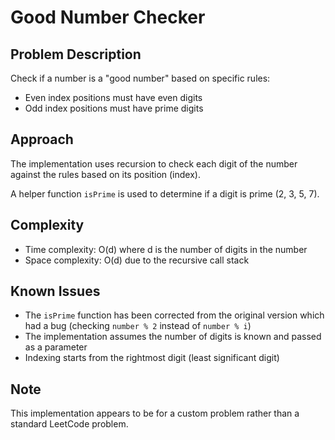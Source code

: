 # Good Number Checker

## Problem Description
Check if a number is a "good number" based on specific rules:
- Even index positions must have even digits
- Odd index positions must have prime digits

## Approach
The implementation uses recursion to check each digit of the number against the rules based on its position (index).

A helper function `isPrime` is used to determine if a digit is prime (2, 3, 5, 7).

## Complexity
- Time complexity: O(d) where d is the number of digits in the number
- Space complexity: O(d) due to the recursive call stack

## Known Issues
- The `isPrime` function has been corrected from the original version which had a bug (checking `number % 2` instead of `number % i`)
- The implementation assumes the number of digits is known and passed as a parameter
- Indexing starts from the rightmost digit (least significant digit)

## Note
This implementation appears to be for a custom problem rather than a standard LeetCode problem.